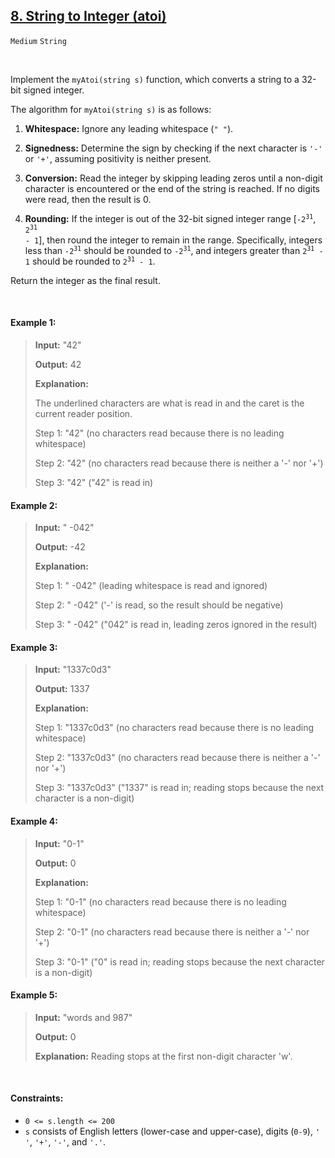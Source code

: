 ## [8. String to Integer (atoi)](https://leetcode.com/problems/string-to-integer-atoi)

<code>Medium</code> <code>String</code>

<br>

Implement the <code>myAtoi(string s)</code> function, which converts a string to a 32-bit signed integer.

The algorithm for <code>myAtoi(string s)</code> is as follows:

1. __Whitespace:__ Ignore any leading whitespace (<code>" "</code>).

2. __Signedness:__ Determine the sign by checking if the next character is <code>'-'</code> or <code>'+'</code>, assuming positivity is neither present.

3. __Conversion:__ Read the integer by skipping leading zeros until a non-digit character is encountered or the end of the string is reached. If no digits were read, then the result is 0.

4. __Rounding:__ If the integer is out of the 32-bit signed integer range [<code>-2<sup>31</sup></code>, <code>2<sup>31</sup> - 1</code>], then round the integer to remain in the range. Specifically, integers less than <code>-2<sup>31</sup></code> should be rounded to <code>-2<sup>31</sup></code>, and integers greater than <code>2<sup>31</sup> - 1</code> should be rounded to <code>2<sup>31</sup> - 1</code>.

Return the integer as the final result.

<br>

#### Example 1:

> __Input:__ "42"
>
> __Output:__ 42
>
> __Explanation:__
>
> The underlined characters are what is read in and the caret is the current reader position.
>
> Step 1: "42" (no characters read because there is no leading whitespace)
>
> Step 2: "42" (no characters read because there is neither a '-' nor '+')
>
> Step 3: "42" ("42" is read in)

#### Example 2:

> __Input:__ " -042"
>
> __Output:__ -42
>
> __Explanation:__
>
> Step 1: "   -042" (leading whitespace is read and ignored)
>
> Step 2: "   -042" ('-' is read, so the result should be negative)
>
> Step 3: "   -042" ("042" is read in, leading zeros ignored in the result)

#### Example 3:

> __Input:__ "1337c0d3"
>
> __Output:__ 1337
>
> __Explanation:__
>
> Step 1: "1337c0d3" (no characters read because there is no leading whitespace)
>
> Step 2: "1337c0d3" (no characters read because there is neither a '-' nor '+')
>
> Step 3: "1337c0d3" ("1337" is read in; reading stops because the next character is a non-digit)

#### Example 4:

> __Input:__ "0-1"
>
> __Output:__ 0
>
> __Explanation:__
>
> Step 1: "0-1" (no characters read because there is no leading whitespace)
>
> Step 2: "0-1" (no characters read because there is neither a '-' nor '+')
>
> Step 3: "0-1" ("0" is read in; reading stops because the next character is a non-digit)

#### Example 5:

> __Input:__ "words and 987"
>
> __Output:__ 0
>
> __Explanation:__ Reading stops at the first non-digit character 'w'.

<br>

#### Constraints:

- <code>0 <= s.length <= 200</code>
- <code>s</code> consists of English letters (lower-case and upper-case), digits (<code>0-9</code>), <code>' '</code>, <code>'+'</code>, <code>'-'</code>, and <code>'.'</code>.
